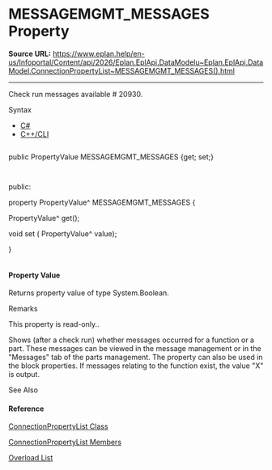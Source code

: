 # MESSAGEMGMT_MESSAGES Property

**Source URL:** https://www.eplan.help/en-us/Infoportal/Content/api/2026/Eplan.EplApi.DataModelu~Eplan.EplApi.DataModel.ConnectionPropertyList~MESSAGEMGMT_MESSAGES().html

---

Check run messages available # 20930.

Syntax

- [C#](#i-syntax-CS)
- [C++/CLI](#i-syntax-CPP2005)

```
```
public PropertyValue MESSAGEMGMT_MESSAGES {get; set;}
```
```

```
```
public:
property PropertyValue^ MESSAGEMGMT_MESSAGES {
   PropertyValue^ get();
   void set (    PropertyValue^ value);
}
```
```

#### Property Value

Returns property value of type System.Boolean.

Remarks

This property is read-only..

Shows (after a check run) whether messages occurred for a function or a part. These messages can be viewed in the message management or in the "Messages" tab of the parts management. The property can also be used in the block properties. If messages relating to the function exist, the value "X" is output.



See Also

#### Reference

[ConnectionPropertyList Class](Eplan.EplApi.DataModelu~Eplan.EplApi.DataModel.ConnectionPropertyList.html)
  
[ConnectionPropertyList Members](Eplan.EplApi.DataModelu~Eplan.EplApi.DataModel.ConnectionPropertyList_members.html)
  
[Overload List](Eplan.EplApi.DataModelu~Eplan.EplApi.DataModel.ConnectionPropertyList~MESSAGEMGMT_MESSAGES.html)